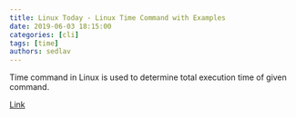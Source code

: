 ```yaml
---
title: Linux Today - Linux Time Command with Examples
date: 2019-06-03 18:15:00
categories: [cli]
tags: [time]
authors: sedlav
---
```


Time command in Linux is used to determine total execution time of given command.

[Link](http://www.linuxtoday.com/developer/linux-time-command-with-examples-190226191029.html)
